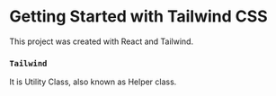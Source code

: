 # Getting Started with Tailwind CSS

This project was created with React and Tailwind.

### `Tailwind`
It is Utility Class, also known as Helper class.

